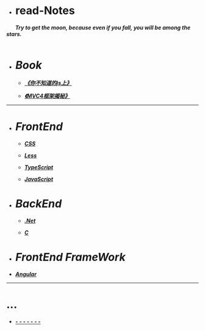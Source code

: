 * # read-Notes 

***&nbsp;&nbsp;&nbsp;&nbsp;&nbsp;&nbsp;&nbsp;Try to get the moon, because even if you fall, you will be among the stars. </br>
 &nbsp;&nbsp;&nbsp;&nbsp;&nbsp;&nbsp;&nbsp;***

- # ***Book***
  - ***[《你不知道的js上》](./book/你不知道的JS上.md)***
  
  - ***[《MVC4框架揭秘》](./book/mvc4.md)***
---

- # ***FrontEnd***

  - ***[CSS](./vedio/css.md)***
  
  - ***[Less](./vedio/less.md)***
  
  - ***[TypeScript](./vedio/typescript.md)***
  
  - ***[JavaScript](./vedio/JavaScript.md)***
  

- # ***BackEnd***

  - ***[.Net](./vedio/.Net.md)***

  - ***[C](./vedio/.md)***


 - # ***FrontEnd FrameWork***
  - ***[Angular](./vedio/Angular.md)***
  
---
# ...

*  ***[- - - - - - -](./work/_question.md)***
